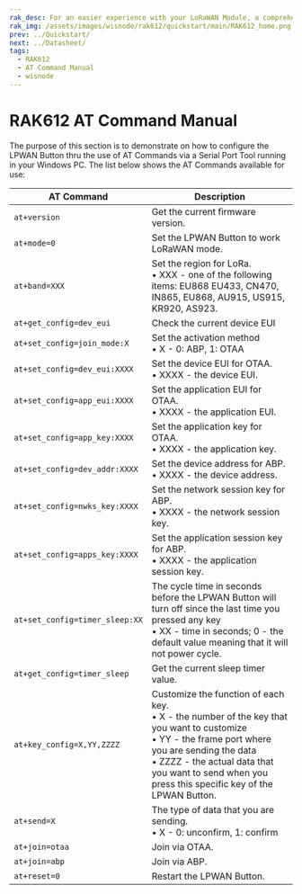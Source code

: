 ```yaml
---
rak_desc: For an easier experience with your LoRaWAN Module, a comprehensive list of commands for the LoRa P2P and LoRaWAN communication is provided. A serial communication interface is also presented for the two-way communication of the RAK612. 
rak_img: /assets/images/wisnode/rak612/quickstart/main/RAK612_home.png
prev: ../Quickstart/
next: ../Datasheet/
tags:
  - RAK612
  - AT Command Manual
  - wisnode
---
```


# RAK612 AT Command Manual

The purpose of this section is to demonstrate on how to configure the LPWAN Button thru the use of AT Commands via a Serial Port Tool running in your Windows PC. The list below shows the AT Commands available for use:

| AT Command | Description | 
| ---- | ---- | 
| `at+version` | Get the current firmware version. | 
| `at+mode=0` | Set the LPWAN Button to work LoRaWAN mode. | 
| `at+band=XXX` | Set the region for LoRa. <br>• XXX - one of the following items: EU868 EU433, CN470, IN865, EU868, AU915, US915, KR920, AS923. | 
| `at+get_config=dev_eui` | Check the current device EUI | 
| `at+set_config=join_mode:X` | Set the activation method <br>• X - 0: ABP, 1: OTAA | 
| `at+set_config=dev_eui:XXXX` | Set the device EUI for OTAA. <br>• XXXX - the device EUI. | 
| `at+set_config=app_eui:XXXX` | Set the application EUI for OTAA. <br>• XXXX - the application EUI. | 
| `at+set_config=app_key:XXXX` | Set the application key for OTAA. <br>• XXXX - the application key. | 
| `at+set_config=dev_addr:XXXX` | Set the device address for ABP. <br>• XXXX - the device address. | 
| `at+set_config=nwks_key:XXXX` | Set the network session key for ABP. <br>• XXXX - the network session key. | 
| `at+set_config=apps_key:XXXX` | Set the application session key for ABP. <br>• XXXX - the application session key. | 
| `at+set_config=timer_sleep:XX` | The cycle time in seconds before the LPWAN Button will turn off since the last time you pressed any key <br>• XX - time in seconds; 0 - the default value meaning that it will not power cycle. | 
| `at+get_config=timer_sleep` | Get the current sleep timer value. | 
| `at+key_config=X,YY,ZZZZ` | Customize the function of each key. <br>• X - the number of the key that you want to customize <br>• YY - the frame port where you are sending the data <br>• ZZZZ - the actual data that you want to send when you press this specific key of the LPWAN Button. | 
| `at+send=X` | The type of data that you are sending. <br>• X - 0: unconfirm, 1: confirm | 
| `at+join=otaa` | Join via OTAA. | 
| `at+join=abp` | Join via ABP. | 
| `at+reset=0` | Restart the LPWAN Button. | 
